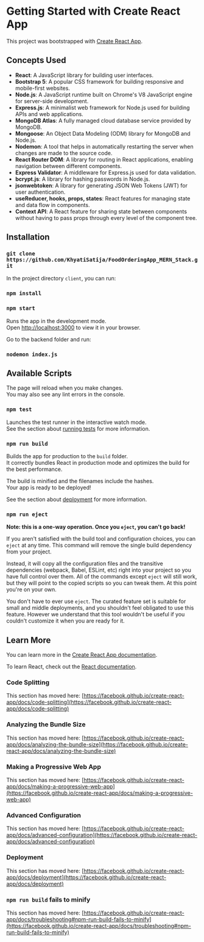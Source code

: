 # Getting Started with Create React App

This project was bootstrapped with [Create React App](https://github.com/facebook/create-react-app).

## Concepts Used
- **React**: A JavaScript library for building user interfaces.
- **Bootstrap 5**: A popular CSS framework for building responsive and mobile-first websites.
- **Node.js**: A JavaScript runtime built on Chrome's V8 JavaScript engine for server-side development.
- **Express.js**: A minimalist web framework for Node.js used for building APIs and web applications.
- **MongoDB Atlas**: A fully managed cloud database service provided by MongoDB.
- **Mongoose**: An Object Data Modeling (ODM) library for MongoDB and Node.js.
- **Nodemon**: A tool that helps in automatically restarting the server when changes are made to the source code.
- **React Router DOM**: A library for routing in React applications, enabling navigation between different components.
- **Express Validator**: A middleware for Express.js used for data validation.
- **bcrypt.js**: A library for hashing passwords in Node.js.
- **jsonwebtoken**: A library for generating JSON Web Tokens (JWT) for user authentication.
- **useReducer, hooks, props, states**: React features for managing state and data flow in components.
- **Context API**: A React feature for sharing state between components without having to pass props through every level of the component tree.


## Installation

### `git clone https://github.com/KhyatiSatija/FoodOrderingApp_MERN_Stack.git`

In the project directory `client`, you can run:

### `npm install`

### `npm start`

Runs the app in the development mode.\
Open [http://localhost:3000](http://localhost:3000) to view it in your browser.

Go to the backend folder and run:
### `nodemon index.js`


## Available Scripts
The page will reload when you make changes.\
You may also see any lint errors in the console.

### `npm test`

Launches the test runner in the interactive watch mode.\
See the section about [running tests](https://facebook.github.io/create-react-app/docs/running-tests) for more information.

### `npm run build`

Builds the app for production to the `build` folder.\
It correctly bundles React in production mode and optimizes the build for the best performance.

The build is minified and the filenames include the hashes.\
Your app is ready to be deployed!

See the section about [deployment](https://facebook.github.io/create-react-app/docs/deployment) for more information.

### `npm run eject`

**Note: this is a one-way operation. Once you `eject`, you can't go back!**

If you aren't satisfied with the build tool and configuration choices, you can `eject` at any time. This command will remove the single build dependency from your project.

Instead, it will copy all the configuration files and the transitive dependencies (webpack, Babel, ESLint, etc) right into your project so you have full control over them. All of the commands except `eject` will still work, but they will point to the copied scripts so you can tweak them. At this point you're on your own.

You don't have to ever use `eject`. The curated feature set is suitable for small and middle deployments, and you shouldn't feel obligated to use this feature. However we understand that this tool wouldn't be useful if you couldn't customize it when you are ready for it.

## Learn More

You can learn more in the [Create React App documentation](https://facebook.github.io/create-react-app/docs/getting-started).

To learn React, check out the [React documentation](https://reactjs.org/).

### Code Splitting

This section has moved here: [https://facebook.github.io/create-react-app/docs/code-splitting](https://facebook.github.io/create-react-app/docs/code-splitting)

### Analyzing the Bundle Size

This section has moved here: [https://facebook.github.io/create-react-app/docs/analyzing-the-bundle-size](https://facebook.github.io/create-react-app/docs/analyzing-the-bundle-size)

### Making a Progressive Web App

This section has moved here: [https://facebook.github.io/create-react-app/docs/making-a-progressive-web-app](https://facebook.github.io/create-react-app/docs/making-a-progressive-web-app)

### Advanced Configuration

This section has moved here: [https://facebook.github.io/create-react-app/docs/advanced-configuration](https://facebook.github.io/create-react-app/docs/advanced-configuration)

### Deployment

This section has moved here: [https://facebook.github.io/create-react-app/docs/deployment](https://facebook.github.io/create-react-app/docs/deployment)

### `npm run build` fails to minify

This section has moved here: [https://facebook.github.io/create-react-app/docs/troubleshooting#npm-run-build-fails-to-minify](https://facebook.github.io/create-react-app/docs/troubleshooting#npm-run-build-fails-to-minify)
